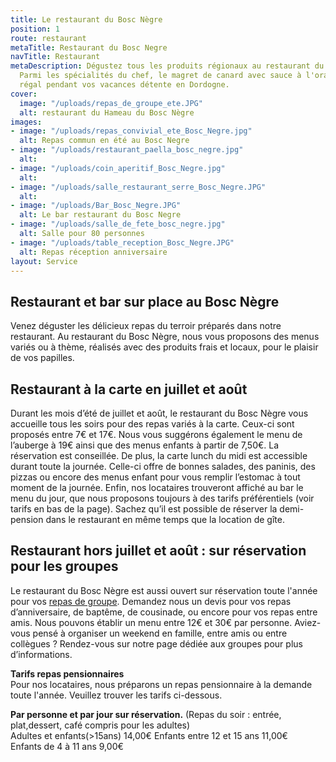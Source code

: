 ```yaml
---
title: Le restaurant du Bosc Nègre
position: 1
route: restaurant
metaTitle: Restaurant du Bosc Negre
navTitle: Restaurant
metaDescription: Dégustez tous les produits régionaux au restaurant du Bosc Nègre.
  Parmi les spécialités du chef, le magret de canard avec sauce à l'orange. Un vraie
  régal pendant vos vacances détente en Dordogne.
cover:
  image: "/uploads/repas_de_groupe_ete.JPG"
  alt: restaurant du Hameau du Bosc Nègre
images:
- image: "/uploads/repas_convivial_ete_Bosc_Negre.jpg"
  alt: Repas commun en été au Bosc Negre
- image: "/uploads/restaurant_paella_bosc_negre.jpg"
  alt: 
- image: "/uploads/coin_aperitif_Bosc_Negre.jpg"
  alt: 
- image: "/uploads/salle_restaurant_serre_Bosc_Negre.JPG"
  alt: 
- image: "/uploads/Bar_Bosc_Negre.JPG"
  alt: Le bar restaurant du Bosc Negre
- image: "/uploads/salle_de_fete_bosc_negre.jpg"
  alt: Salle pour 80 personnes
- image: "/uploads/table_reception_Bosc_Negre.JPG"
  alt: Repas réception anniversaire
layout: Service
---
```


## **Restaurant et bar sur place au Bosc Nègre**

Venez déguster les délicieux repas du terroir préparés dans notre restaurant.  Au restaurant du Bosc Nègre, nous vous proposons des menus variés ou à thème, réalisés avec des produits frais et locaux, pour le plaisir de vos papilles.

## **Restaurant à la carte en juillet et août**

Durant les mois d’été de juillet et août, le restaurant du Bosc Nègre vous accueille tous les soirs pour des repas variés à la carte. Ceux-ci sont proposés entre 7€ et 17€. Nous vous suggérons également le menu de l’auberge à 19€ ainsi que des menus enfants à partir de 7,50€. La réservation est conseillée.
De plus, la carte lunch du midi est accessible durant toute la journée. Celle-ci offre de bonnes salades, des paninis, des pizzas ou encore des menus enfant pour vous remplir l’estomac à tout moment de la journée.
Enfin, nos locataires trouveront affiché au bar le menu du jour, que nous proposons toujours à des tarifs préférentiels (voir tarifs en bas de la page). Sachez qu’il est possible de réserver la demi-pension dans le restaurant en même temps que la location de gîte.

## **Restaurant hors juillet et août : sur réservation pour les groupes**

Le restaurant du Bosc Nègre est aussi ouvert sur réservation toute l'année pour vos [repas de groupe](/groupes/). Demandez nous un devis pour vos repas d’anniversaire, de baptême, de cousinade, ou encore pour vos repas entre amis. Nous pouvons établir un menu entre 12€ et 30€ par personne.
Aviez-vous pensé à organiser un weekend en famille, entre amis ou entre collègues ? Rendez-vous sur notre page dédiée aux groupes pour plus d’informations.

**Tarifs repas pensionnaires**\
Pour nos locataires, nous préparons un repas pensionnaire à la demande toute l'année. Veuillez trouver les tarifs ci-dessous.

**Par personne et par jour sur réservation.**
(Repas du soir : entrée, plat,dessert, café compris pour les adultes)        
Adultes et enfants(>15ans) 14,00€
Enfants entre 12 et 15 ans 11,00€       
Enfants de 4 à 11 ans       9,00€